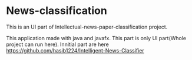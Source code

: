 # News-classification
This is an UI part of Intellectual-news-paper-classification project. 

This application made with java and javafx. This part is only UI part(Whole project can run here).
Innitial part are here https://github.com/hasib1224/Intelligent-News-Classifier

